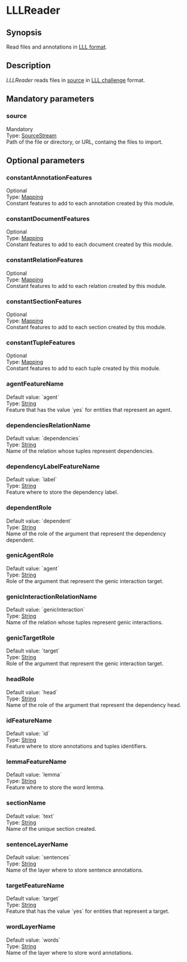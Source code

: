 <h1 class="module">LLLReader</h1>

## Synopsis

Read files and annotations in [LLL format](XXX).

## Description

*LLLReader* reads files in <a href="#source" class="param">source</a> in [LLL challenge](XXX) format.

## Mandatory parameters

<h3 name="source" class="param">source</h3>

<div class="param-level param-level-mandatory">Mandatory
</div>
<div class="param-type">Type: <a href="../converter/fr.inra.maiage.bibliome.util.streams.SourceStream" class="converter">SourceStream</a>
</div>
Path of the file or directory, or URL, containg the files to import.

## Optional parameters

<h3 name="constantAnnotationFeatures" class="param">constantAnnotationFeatures</h3>

<div class="param-level param-level-optional">Optional
</div>
<div class="param-type">Type: <a href="../converter/fr.inra.maiage.bibliome.alvisnlp.core.module.types.Mapping" class="converter">Mapping</a>
</div>
Constant features to add to each annotation created by this module.

<h3 name="constantDocumentFeatures" class="param">constantDocumentFeatures</h3>

<div class="param-level param-level-optional">Optional
</div>
<div class="param-type">Type: <a href="../converter/fr.inra.maiage.bibliome.alvisnlp.core.module.types.Mapping" class="converter">Mapping</a>
</div>
Constant features to add to each document created by this module.

<h3 name="constantRelationFeatures" class="param">constantRelationFeatures</h3>

<div class="param-level param-level-optional">Optional
</div>
<div class="param-type">Type: <a href="../converter/fr.inra.maiage.bibliome.alvisnlp.core.module.types.Mapping" class="converter">Mapping</a>
</div>
Constant features to add to each relation created by this module.

<h3 name="constantSectionFeatures" class="param">constantSectionFeatures</h3>

<div class="param-level param-level-optional">Optional
</div>
<div class="param-type">Type: <a href="../converter/fr.inra.maiage.bibliome.alvisnlp.core.module.types.Mapping" class="converter">Mapping</a>
</div>
Constant features to add to each section created by this module.

<h3 name="constantTupleFeatures" class="param">constantTupleFeatures</h3>

<div class="param-level param-level-optional">Optional
</div>
<div class="param-type">Type: <a href="../converter/fr.inra.maiage.bibliome.alvisnlp.core.module.types.Mapping" class="converter">Mapping</a>
</div>
Constant features to add to each tuple created by this module.

<h3 name="agentFeatureName" class="param">agentFeatureName</h3>

<div class="param-level param-level-default-value">Default value: `agent`
</div>
<div class="param-type">Type: <a href="../converter/java.lang.String" class="converter">String</a>
</div>
Feature that has the value `yes` for entities that represent an agent.

<h3 name="dependenciesRelationName" class="param">dependenciesRelationName</h3>

<div class="param-level param-level-default-value">Default value: `dependencies`
</div>
<div class="param-type">Type: <a href="../converter/java.lang.String" class="converter">String</a>
</div>
Name of the relation whose tuples represent dependencies.

<h3 name="dependencyLabelFeatureName" class="param">dependencyLabelFeatureName</h3>

<div class="param-level param-level-default-value">Default value: `label`
</div>
<div class="param-type">Type: <a href="../converter/java.lang.String" class="converter">String</a>
</div>
Feature where to store the dependency label.

<h3 name="dependentRole" class="param">dependentRole</h3>

<div class="param-level param-level-default-value">Default value: `dependent`
</div>
<div class="param-type">Type: <a href="../converter/java.lang.String" class="converter">String</a>
</div>
Name of the role of the argument that represent the dependency dependent.

<h3 name="genicAgentRole" class="param">genicAgentRole</h3>

<div class="param-level param-level-default-value">Default value: `agent`
</div>
<div class="param-type">Type: <a href="../converter/java.lang.String" class="converter">String</a>
</div>
Role of the argument that represent the genic interaction target.

<h3 name="genicInteractionRelationName" class="param">genicInteractionRelationName</h3>

<div class="param-level param-level-default-value">Default value: `genicInteraction`
</div>
<div class="param-type">Type: <a href="../converter/java.lang.String" class="converter">String</a>
</div>
Name of the relation whose tuples represent genic interactions.

<h3 name="genicTargetRole" class="param">genicTargetRole</h3>

<div class="param-level param-level-default-value">Default value: `target`
</div>
<div class="param-type">Type: <a href="../converter/java.lang.String" class="converter">String</a>
</div>
Role of the argument that represent the genic interaction target.

<h3 name="headRole" class="param">headRole</h3>

<div class="param-level param-level-default-value">Default value: `head`
</div>
<div class="param-type">Type: <a href="../converter/java.lang.String" class="converter">String</a>
</div>
Name of the role of the argument that represent the dependency head.

<h3 name="idFeatureName" class="param">idFeatureName</h3>

<div class="param-level param-level-default-value">Default value: `id`
</div>
<div class="param-type">Type: <a href="../converter/java.lang.String" class="converter">String</a>
</div>
Feature where to store annotations and tuples identifiers.

<h3 name="lemmaFeatureName" class="param">lemmaFeatureName</h3>

<div class="param-level param-level-default-value">Default value: `lemma`
</div>
<div class="param-type">Type: <a href="../converter/java.lang.String" class="converter">String</a>
</div>
Feature where to store the word lemma.

<h3 name="sectionName" class="param">sectionName</h3>

<div class="param-level param-level-default-value">Default value: `text`
</div>
<div class="param-type">Type: <a href="../converter/java.lang.String" class="converter">String</a>
</div>
Name of the unique section created.

<h3 name="sentenceLayerName" class="param">sentenceLayerName</h3>

<div class="param-level param-level-default-value">Default value: `sentences`
</div>
<div class="param-type">Type: <a href="../converter/java.lang.String" class="converter">String</a>
</div>
Name of the layer where to store sentence annotations.

<h3 name="targetFeatureName" class="param">targetFeatureName</h3>

<div class="param-level param-level-default-value">Default value: `target`
</div>
<div class="param-type">Type: <a href="../converter/java.lang.String" class="converter">String</a>
</div>
Feature that has the value `yes` for entities that represent a target.

<h3 name="wordLayerName" class="param">wordLayerName</h3>

<div class="param-level param-level-default-value">Default value: `words`
</div>
<div class="param-type">Type: <a href="../converter/java.lang.String" class="converter">String</a>
</div>
Name of the layer where to store word annotations.

